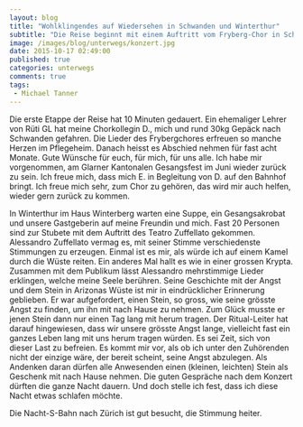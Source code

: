 ```yaml
---
layout: blog
title: "Wohlklingendes auf Wiedersehen in Schwanden und Winterthur"
subtitle: "Die Reise beginnt mit einem Auftritt vom Fryberg-Chor in Schwanden und einer Stubete in Winterthur"
image: /images/blog/unterwegs/konzert.jpg
date: 2015-10-17 02:49:00
published: true
categories: unterwegs
comments: true
tags:
 - Michael Tanner
---
```

Die erste Etappe der Reise hat 10 Minuten gedauert. Ein ehemaliger Lehrer von Rüti GL hat meine Chorkollegin D., mich und rund 30kg Gepäck nach Schwanden gefahren. Die Lieder des Frybergchores erfreuen so manche Herzen im Pflegeheim. Danach heisst es Abschied nehmen für fast acht Monate. Gute Wünsche für euch, für mich, für uns alle. Ich habe mir vorgenommen, am Glarner Kantonalen Gesangsfest im Juni wieder zurück zu sein. Ich freue mich, dass mich E. in Begleitung von D. auf den Bahnhof bringt. Ich freue mich sehr, zum Chor zu gehören, das wird mir auch helfen, wieder gern zurück zu kommen.

In Winterthur im Haus Winterberg warten eine Suppe, ein Gesangsakrobat und unsere Gastgeberin auf meine Freundin und mich. Fast 20 Personen sind zur Stubete mit dem Auftritt des Teatro Zuffellato gekommen. Alessandro Zuffellato vermag es, mit seiner Stimme verschiedenste Stimmungen zu erzeugen. Einmal ist es mir, als würde ich auf einem Kamel durch die Wüste reiten. Ein anderes Mal hallt es wie in einer grossen Krypta. Zusammen mit dem Publikum lässt Alessandro mehrstimmige Lieder erklingen, welche meine Seele berühren. Seine Geschichte mit der Angst und dem Stein in Arizonas Wüste ist mir in eindrücklicher Erinnerung geblieben. Er war aufgefordert, einen Stein, so gross, wie seine grösste Angst zu finden, um ihn mit nach Hause zu nehmen. Zum Glück musste er jenen Stein dann nur einen Tag lang mit herum tragen. Der Ritual-Leiter hat darauf hingewiesen, dass wir unsere grösste Angst lange, vielleicht fast ein ganzes Leben lang mit uns herum tragen würden. Es sei Zeit, sich von dieser Last zu befreien. Es kommt mir vor, als ob ich unter den Zuhörenden nicht der einzige wäre, der bereit scheint, seine Angst abzulegen. Als Andenken daran dürfen alle Anwesenden einen (kleinen, leichten) Stein als Geschenk mit nach Hause nehmen. Die guten Gespräche nach dem Konzert dürften die ganze Nacht dauern. Und doch stelle ich fest, dass ich diese Nacht etwas schlafen möchte.

Die Nacht-S-Bahn nach Zürich ist gut besucht, die Stimmung heiter.
